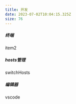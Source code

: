 ```yaml
---
title: 开发
date: 2023-07-02T10:04:15.325Z
size: 76
---
```

##### 终端

item2

##### hosts管理

switchHosts

##### 编辑器

vscode
